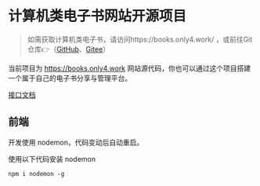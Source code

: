 # 计算机类电子书网站开源项目

> 如需获取计算机类电子书，请访问https://books.only4.work/ ，或前往Git仓库👉（[GitHub](https://github.com/only-4/computer-related-books)、[Gitee](https://gitee.com/only4/computer-related-books)）

当前项目为 https://books.only4.work 网站源代码，你也可以通过这个项目搭建一个属于自己的电子书分享与管理平台。

[接口文档](api.md)

## 前端

开发使用 nodemon，代码变动后自动重启。

使用以下代码安装 nodemon

```
npm i nodemon -g
```